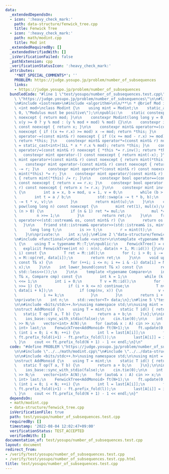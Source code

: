 ```yaml
---
data:
  _extendedDependsOn:
  - icon: ':heavy_check_mark:'
    path: data-structure/fenwick_tree.cpp
    title: Fenwick Tree
  - icon: ':heavy_check_mark:'
    path: math/modint.cpp
    title: Mod int
  _extendedRequiredBy: []
  _extendedVerifiedWith: []
  _isVerificationFailed: false
  _pathExtension: cpp
  _verificationStatusIcon: ':heavy_check_mark:'
  attributes:
    '*NOT_SPECIAL_COMMENTS*': ''
    PROBLEM: https://judge.yosupo.jp/problem/number_of_subsequences
    links:
    - https://judge.yosupo.jp/problem/number_of_subsequences
  bundledCode: "#line 1 \"test/yosupo/number_of_subsequences.test.cpp\"\n#define PROBLEM\
    \ \"https://judge.yosupo.jp/problem/number_of_subsequences\"\n\n#line 2 \"math/modint.cpp\"\
    \n#include <iostream>\n#include <algorithm>\n\n/**\n * @brief Mod int\n */\ntemplate\
    \ <int mod>\nclass Modint {\n    using mint = Modint;\n    static_assert(mod >\
    \ 0, \"Modulus must be positive\");\n\npublic:\n    static constexpr int get_mod()\
    \ noexcept { return mod; }\n\n    constexpr Modint(long long y = 0) noexcept :\
    \ x(y >= 0 ? y % mod : (y % mod + mod) % mod) {}\n\n    constexpr int value()\
    \ const noexcept { return x; }\n\n    constexpr mint& operator+=(const mint& r)\
    \ noexcept { if ((x += r.x) >= mod) x -= mod; return *this; }\n    constexpr mint&\
    \ operator-=(const mint& r) noexcept { if ((x += mod - r.x) >= mod) x -= mod;\
    \ return *this; }\n    constexpr mint& operator*=(const mint& r) noexcept { x\
    \ = static_cast<int>(1LL * x * r.x % mod); return *this; }\n    constexpr mint&\
    \ operator/=(const mint& r) noexcept { *this *= r.inv(); return *this; }\n\n \
    \   constexpr mint operator-() const noexcept { return mint(-x); }\n\n    constexpr\
    \ mint operator+(const mint& r) const noexcept { return mint(*this) += r; }\n\
    \    constexpr mint operator-(const mint& r) const noexcept { return mint(*this)\
    \ -= r; }\n    constexpr mint operator*(const mint& r) const noexcept { return\
    \ mint(*this) *= r; }\n    constexpr mint operator/(const mint& r) const noexcept\
    \ { return mint(*this) /= r; }\n\n    constexpr bool operator==(const mint& r)\
    \ const noexcept { return x == r.x; }\n    constexpr bool operator!=(const mint&\
    \ r) const noexcept { return x != r.x; }\n\n    constexpr mint inv() const noexcept\
    \ {\n        int a = x, b = mod, u = 1, v = 0;\n        while (b > 0) {\n    \
    \        int t = a / b;\n            std::swap(a -= t * b, b);\n            std::swap(u\
    \ -= t * v, v);\n        }\n        return mint(u);\n    }\n\n    constexpr mint\
    \ pow(long long n) const noexcept {\n        mint ret(1), mul(x);\n        while\
    \ (n > 0) {\n            if (n & 1) ret *= mul;\n            mul *= mul;\n   \
    \         n >>= 1;\n        }\n        return ret;\n    }\n\n    friend std::ostream&\
    \ operator<<(std::ostream& os, const mint& r) {\n        return os << r.x;\n \
    \   }\n\n    friend std::istream& operator>>(std::istream& is, mint& r) {\n  \
    \      long long t;\n        is >> t;\n        r = mint(t);\n        return is;\n\
    \    }\n\nprivate:\n    int x;\n};\n#line 2 \"data-structure/fenwick_tree.cpp\"\
    \n#include <functional>\n#include <vector>\n\ntemplate <typename M>\nclass FenwickTree\
    \ {\n    using T = typename M::T;\n\npublic:\n    FenwickTree() = default;\n \
    \   explicit FenwickTree(int n) : n(n), data(n + 1, M::id()) {}\n\n    T prefix_fold(int\
    \ i) const {\n        T ret = M::id();\n        for (; i > 0; i -= i & -i) ret\
    \ = M::op(ret, data[i]);\n        return ret;\n    }\n\n    void update(int i,\
    \ const T& x) {\n        for (++i; i <= n; i += i & -i) data[i] = M::op(data[i],\
    \ x);\n    }\n\n    int lower_bound(const T& x) const {\n        return lower_bound(x,\
    \ std::less<>());\n    }\n\n    template <typename Compare>\n    int lower_bound(const\
    \ T& x, Compare cmp) const {\n        int k = 1;\n        while (k * 2 <= n) k\
    \ <<= 1;\n        int i = 0;\n        T v = M::id();\n        for (; k > 0; k\
    \ >>= 1) {\n            if (i + k <= n) continue;\n            T nv = M::op(v,\
    \ data[i + k]);\n            if (cmp(nv, x)) {\n                v = nv;\n    \
    \            i += k;\n            }\n        }\n        return i + 1;\n    }\n\
    \nprivate:\n    int n;\n    std::vector<T> data;\n};\n#line 5 \"test/yosupo/number_of_subsequences.test.cpp\"\
    \n\n#include <bits/stdc++.h>\nusing namespace std;\n\nusing mint = Modint<998244353>;\n\
    \nstruct AddMonoid {\n    using T = mint;\n    static T id() { return 0; }\n \
    \   static T op(T a, T b) {\n        return a + b;\n    }\n};\n\nint main() {\n\
    \    ios_base::sync_with_stdio(false);\n    cin.tie(0);\n\n    int N;\n    cin\
    \ >> N;\n    vector<int> A(N);\n    for (auto& x : A) cin >> x;\n    map<int,\
    \ int> last;\n    FenwickTree<AddMonoid> ft(N+1);\n    ft.update(0, 1);\n    for\
    \ (int i = 0; i < N; ++i) {\n        int l = last[A[i]];\n        ft.update(i+1,\
    \ ft.prefix_fold(i+1) - ft.prefix_fold(l));\n        last[A[i]] = i + 1;\n   \
    \ }\n    cout << ft.prefix_fold(N + 1) - 1 << endl;\n}\n"
  code: "#define PROBLEM \"https://judge.yosupo.jp/problem/number_of_subsequences\"\
    \n\n#include \"../../math/modint.cpp\"\n#include \"../../data-structure/fenwick_tree.cpp\"\
    \n\n#include <bits/stdc++.h>\nusing namespace std;\n\nusing mint = Modint<998244353>;\n\
    \nstruct AddMonoid {\n    using T = mint;\n    static T id() { return 0; }\n \
    \   static T op(T a, T b) {\n        return a + b;\n    }\n};\n\nint main() {\n\
    \    ios_base::sync_with_stdio(false);\n    cin.tie(0);\n\n    int N;\n    cin\
    \ >> N;\n    vector<int> A(N);\n    for (auto& x : A) cin >> x;\n    map<int,\
    \ int> last;\n    FenwickTree<AddMonoid> ft(N+1);\n    ft.update(0, 1);\n    for\
    \ (int i = 0; i < N; ++i) {\n        int l = last[A[i]];\n        ft.update(i+1,\
    \ ft.prefix_fold(i+1) - ft.prefix_fold(l));\n        last[A[i]] = i + 1;\n   \
    \ }\n    cout << ft.prefix_fold(N + 1) - 1 << endl;\n}"
  dependsOn:
  - math/modint.cpp
  - data-structure/fenwick_tree.cpp
  isVerificationFile: true
  path: test/yosupo/number_of_subsequences.test.cpp
  requiredBy: []
  timestamp: '2022-08-04 12:02:47+09:00'
  verificationStatus: TEST_ACCEPTED
  verifiedWith: []
documentation_of: test/yosupo/number_of_subsequences.test.cpp
layout: document
redirect_from:
- /verify/test/yosupo/number_of_subsequences.test.cpp
- /verify/test/yosupo/number_of_subsequences.test.cpp.html
title: test/yosupo/number_of_subsequences.test.cpp
---
```


